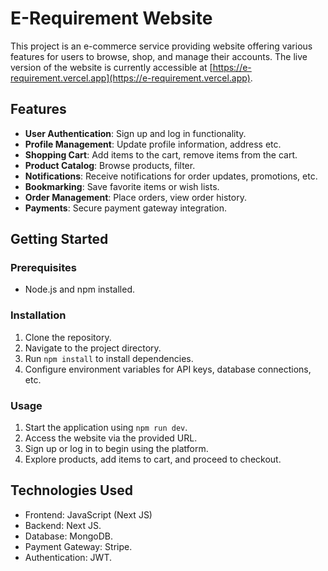 # E-Requirement Website

This project is an e-commerce service providing website offering various features for users to browse, shop, and manage their accounts. The live version of the website is currently accessible at [https://e-requirement.vercel.app](https://e-requirement.vercel.app).

## Features

- **User Authentication**: Sign up and log in functionality.
- **Profile Management**: Update profile information, address etc.
- **Shopping Cart**: Add items to the cart, remove items from the cart.
- **Product Catalog**: Browse products, filter.
- **Notifications**: Receive notifications for order updates, promotions, etc.
- **Bookmarking**: Save favorite items or wish lists.
- **Order Management**: Place orders, view order history.
- **Payments**: Secure payment gateway integration.

## Getting Started

### Prerequisites

- Node.js and npm installed.

### Installation

1. Clone the repository.
2. Navigate to the project directory.
3. Run `npm install` to install dependencies.
4. Configure environment variables for API keys, database connections, etc.

### Usage

1. Start the application using `npm run dev`.
2. Access the website via the provided URL.
3. Sign up or log in to begin using the platform.
4. Explore products, add items to cart, and proceed to checkout.

## Technologies Used

- Frontend: JavaScript (Next JS)
- Backend: Next JS.
- Database: MongoDB.
- Payment Gateway: Stripe.
- Authentication: JWT.
